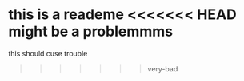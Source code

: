 this is a reademe
<<<<<<< HEAD
might be a problemmms
=======
this should cuse trouble

>>>>>>> very-bad
